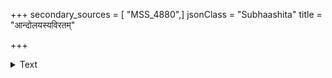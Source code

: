 +++
secondary_sources = [ "MSS_4880",]
jsonClass = "Subhaashita"
title = "आन्दोलयस्यविरतम्"

+++

<details><summary>Text</summary>

आन्दोलयस्यविरतं गगनार्कमङ्के तारागणं च शशिनं च तथेतराणि।  
तेजांसि भासुरतडित्प्रभृतीनि साधो चित्रं तथापि न जहासि यदान्ध्यमन्तः॥
</details>
